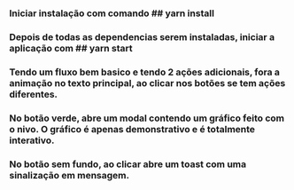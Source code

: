 ### Iniciar instalação com comando   ## yarn install

### Depois de todas as dependencias serem instaladas, iniciar a aplicação com   ## yarn start

### Tendo um fluxo bem basico e tendo 2 ações adicionais, fora a animação no texto principal, ao clicar nos botões se tem ações diferentes.

### No botão verde, abre um modal contendo um gráfico feito com o nivo. O gráfico é apenas demonstrativo e é totalmente interativo.

### No botão sem fundo, ao clicar abre um toast com uma sinalização em mensagem.
